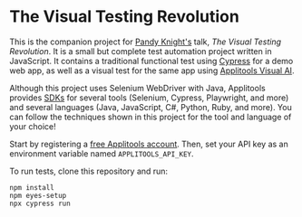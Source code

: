 # The Visual Testing Revolution

This is the companion project for
[Pandy Knight's](https://twitter.com/AutomationPanda) talk, *The Visual Testing Revolution*.
It is a small but complete test automation project written in JavaScript.
It contains a traditional functional test
using [Cypress](https://www.cypress.io/) for a demo web app,
as well as a visual test for the same app using
[Applitools Visual AI](https://applitools.com/applitools-ai-and-deep-learning/).

Although this project uses Selenium WebDriver with Java,
Applitools provides [SDKs](https://applitools.com/tutorials/)
for several tools (Selenium, Cypress, Playwright, and more)
and several languages (Java, JavaScript, C#, Python, Ruby, and more).
You can follow the techniques shown in this project for the tool and language of your choice!

Start by registering a [free Applitools account](https://auth.applitools.com/users/register).
Then, set your API key as an environment variable named `APPLITOOLS_API_KEY`.

To run tests, clone this repository and run:

```
npm install
npm eyes-setup
npx cypress run
```
